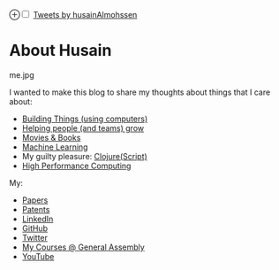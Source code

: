 <p>
    <label for="mn-figure-1" class="margin-toggle">⊕</label><input type="checkbox" id="mn-figure-1" class="margin-toggle">
    <span class="marginnote">
    <a class="twitter-timeline" data-width="220" href="https://twitter.com/husainAlmohssen?ref_src=twsrc%5Etfw">Tweets by husainAlmohssen</a> <script async src="https://platform.twitter.com/widgets.js" charset="utf-8"></script></span>
</p>

# About Husain

me.jpg

I wanted to make this blog to share my thoughts about things that I care about:
- [Building Things (using computers)](/blog/software_engineering)
- [Helping people (and teams) grow](/blog/management)
- [Movies & Books](/blog/movies_n_books)   
- [Machine Learning](/blog/Machine_Learning)
- My guilty pleasure: [Clojure(Script)](http://clojure.org)
- [High Performance Computing](http://web.mit.edu/husain/www/)


My:
- [Papers](http://scholar.google.com/citations?user=CugFCugAAAAJ&hl=en)
- [Patents](https://patents.google.com/?inventor=Husain+al-mohssen&oq=Husain+al-mohssen)
- [LinkedIn](https://www.linkedin.com/in/husainalmohssen/)
- [GitHub](https://github.com/mohsseha)
- [Twitter](https://www.twitter.com/husainalmohssen)
- [My Courses @ General Assembly](https://generalassemb.ly/instructors/husain-al-mohssen/11766)
- [YouTube](https://www.youtube.com/channel/UCfik4WDJokKNHJq5Py8WfwA)



